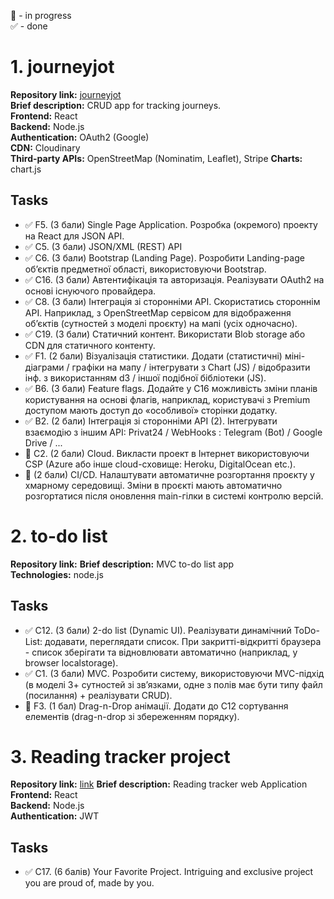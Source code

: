 🚧 - in progress  
✅ - done  

# 1. journeyjot

**Repository link:** [journeyjot](https://github.com/yunytsky/journeyjot)  
**Brief description:** CRUD app for tracking journeys.  
**Frontend:** React  
**Backend:** Node.js  
**Authentication:** OAuth2 (Google)  
**CDN:** Cloudinary  
**Third-party APIs:** OpenStreetMap (Nominatim, Leaflet), Stripe
**Charts:** chart.js

## Tasks

- ✅ F5. (3 бали) Single Page Application. Розробка (окремого) проекту на React для JSON API.
- ✅ C5. (3 бали) JSON/XML (REST) API
- ✅ C6. (3 бали) Bootstrap (Landing Page). Розробити Landing-page об’єктів предметної області, використовуючи Bootstrap.
- ✅ С16. (3 бали) Автентифікація та авторизація. Реалізувати OAuth2 на основі існуючого провайдера.
- ✅ C8. (3 бали) Інтеграція зі сторонніми API. Скористатись стороннім API. Наприклад, з OpenStreetMap сервісом для відображення об’єктів (сутностей з моделі проєкту) на мапі (усіх одночасно).
- ✅ C19. (3 бали) Статичний контент. Використати Blob storage або CDN для статичного контенту.
- ✅ F1. (2 бали) Візуалізація статистики. Додати (статистичні) міні-діаграми / графіки на мапу / інтегрувати з Chart (JS) / відобразити інф. з використанням d3 / іншої подібної бібліотеки (JS).
- ✅ B6. (3 бали) Feature flags. Додайте у С16 можливість зміни планів користування на основі флагів, наприклад, користувачі з Premium доступом мають доступ до «особливої» сторінки додатку.
- ✅ B2. (2 бали) Інтеграція зі сторонніми API (2). Інтегрувати взаємодію з іншим API: Privat24 / WebHooks : Telegram (Bot) / Google Drive / ...
- 🚧 С2. (2 бали) Cloud. Викласти проект в Інтернет використовуючи CSP (Azure або інше cloud-сховище: Heroku, DigitalOcean etc.).
- 🚧 (2 бали) CI/CD. Налаштувати автоматичне розгортання проєкту у хмарному середовищі. Зміни в проєкті мають автоматично розгортатися після оновлення main-гілки в системі контролю версій.


# 2. to-do list
**Repository link:**
**Brief description:** MVC to-do list app  
**Technologies:** node.js  

## Tasks

- ✅ С12. (3 бали) 2-do list (Dynamic UI). Реалізувати динамічний ToDo-List: додавати, переглядати список. При закритті-відкритті браузера - список зберігати та відновлювати автоматично (наприклад, у browser localstorage).
- ✅ С1. (3 бали) MVC. Розробити систему, використовуючи MVC-підхід (в моделі 3+ сутностей зі зв’язками, одне з полів має бути типу файл (посилання) + реалізувати CRUD).
- 🚧 F3. (1 бал) Drag-n-Drop анімації. Додати до С12 сортування елементів (drag-n-drop зі збереженням порядку).

# 3. Reading tracker project
**Repository link:** [link](https://github.com/yunytsky/reading-tracker)
**Brief description:** Reading tracker web Application
**Frontend:** React  
**Backend:** Node.js  
**Authentication:** JWT

## Tasks

- ✅ C17. (6 балів) Your Favorite Project. Intriguing and exclusive project you are proud of, made by you. 
